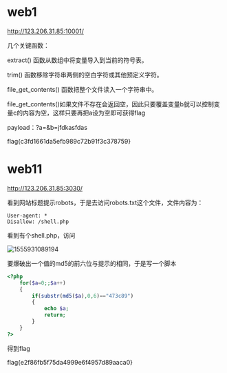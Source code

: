 # web1

http://123.206.31.85:10001/

几个关键函数：

extract() 函数从数组中将变量导入到当前的符号表。

trim() 函数移除字符串两侧的空白字符或其他预定义字符。

file_get_contents() 函数把整个文件读入一个字符串中。

file_get_contents()如果文件不存在会返回空，因此只要覆盖变量b就可以控制变量c的内容为空，这样只要再把a设为空即可获得flag

payload：?a=&b=jfdkasfdas

flag{c3fd1661da5efb989c72b91f3c378759}



# web11

<http://123.206.31.85:3030/>

看到网站标题提示robots，于是去访问robots.txt这个文件，文件内容为：

```
User-agent: *
Disallow: /shell.php
```

看到有个shell.php，访问

![1555931089194](https://s2.ax1x.com/2019/04/26/EnwzTO.png)

要爆破出一个值的md5的前六位与提示的相同，于是写一个脚本

```php
<?php
	for($a=0;;$a++)
	{
		if(substr(md5($a),0,6)=="473c89")
		{
			echo $a;
			return;
		}
	}
?>
```

得到flag

flag{e2f86fb5f75da4999e6f4957d89aaca0}
